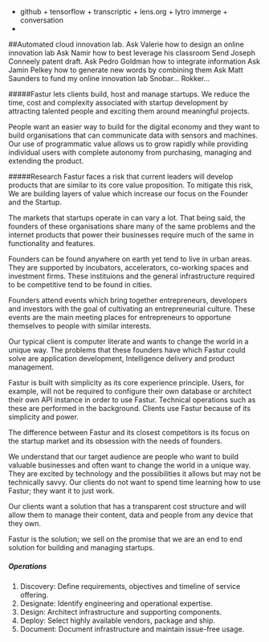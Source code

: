 * github + tensorflow + transcriptic + lens.org + lytro immerge + conversation
* 
##Automated cloud innovation lab. 
Ask Valerie how to design an online innovation lab
Ask Namir how to best leverage his classroom 
Send Joseph Conneely patent draft.
Ask Pedro Goldman how to integrate information 
Ask Jamin Pelkey how to generate new words by combining them
Ask Matt Saunders to fund my online innovation lab
Snobar... Rokker...

#####Fastur lets clients build, host and manage startups. 
We reduce the time, cost and complexity associated with startup development by attracting talented people and exciting them around meaningful projects. 

People want an easier way to build for the digital economy and they want to build organisations that can communicate data with sensors and machines. Our use of programmatic value allows us to grow rapidly while providing individual users with complete autonomy from purchasing, managing and extending the product.

#####Research
Fastur faces a risk that current leaders will develop products that are similar to its core value proposition. To mitigate this risk, We are building layers of value which increase our focus on the Founder and the Startup.

The markets that startups operate in can vary a lot. That being said, the founders of these organisations share many of the same problems and the internet products that power their businesses require much of the same in functionality and features.

Founders can be found anywhere on earth yet tend to live in urban areas. They are supported by incubators, accelerators, co-working spaces and investment firms. These instituions and the general infrastructure required to be competitive tend to be found in cities.

Founders attend events which bring together entrepreneurs, developers and investors with the goal of cultivating an entrepreneurial culture. These events are the main meeting places for entrepreneurs to opportune themselves to people with similar interests.

Our typical client is computer literate and wants to change the world in a unique way. The problems that these founders have which Fastur could solve are application development, Intelligence delivery and product management.

Fastur is built with simplicity as its core experience principle. Users, for example, will not be required to configure their own database or architect their own API instance in order to use Fastur. Technical operations such as these are performed in the background. Clients use Fastur because of its simplicity and power. 

The difference between Fastur and its closest competitors is its focus on the startup market and its obsession with the needs of founders.

We understand that our target audience are people who want to build valuable businesses and often want to change the world in a unique way. They are excited by technology and the possibilities it allows but may not be technically savvy. Our clients do not want to spend time learning how to use Fastur; they want it to just work.

Our clients want a solution that has a transparent cost structure and will allow them to manage their content, data and people from any device that they own.

Fastur is the solution; we sell on the promise that we are an end to end solution for building and managing startups.

##### Operations 
1.	Discovery:	Define requirements, objectives and timeline of service offering.
2.	Designate: 	Identify engineering and operational expertise.
3.	Design: Architect infrastructure and supporting components.
4.	Deploy: Select highly available vendors, package and ship.
5.	Document: Document infrastructure and maintain issue-free usage.
